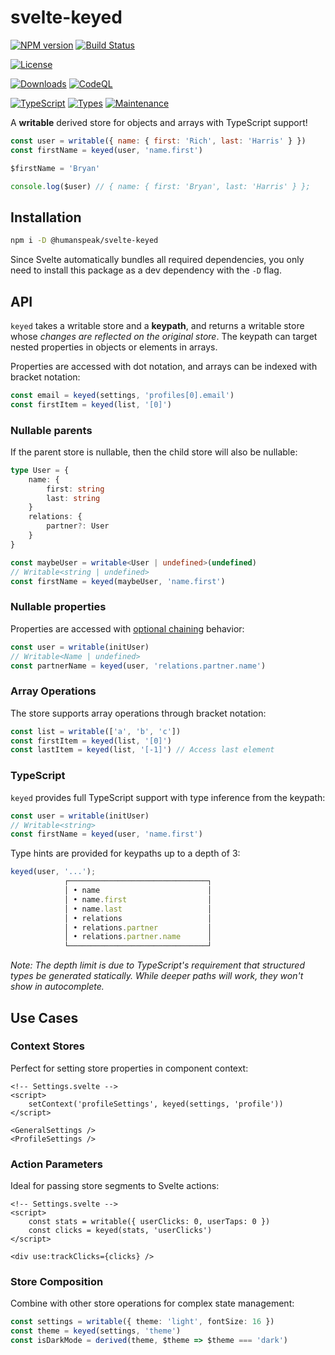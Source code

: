 # svelte-keyed

[![NPM version](https://img.shields.io/npm/v/@humanspeak/svelte-keyed.svg)](https://www.npmjs.com/package/@humanspeak/svelte-keyed)
[![Build Status](https://github.com/humanspeak/svelte-keyed/actions/workflows/npm-publish.yml/badge.svg)](https://github.com/humanspeak/svelte-keyed/actions/workflows/npm-publish.yml)
<!-- [![Coverage Status](https://coveralls.io/repos/github/humanspeak/svelte-keyed/badge.svg?branch=main)](https://coveralls.io/github/humanspeak/svelte-keyed?branch=main) -->
[![License](https://img.shields.io/npm/l/@humanspeak/svelte-keyed.svg)](https://github.com/humanspeak/svelte-keyed/blob/main/LICENSE)
<!-- [![Bundle Size](https://img.shields.io/bundlephobia/minzip/@humanspeak/svelte-keyed)](https://bundlephobia.com/package/@humanspeak/svelte-keyed) -->
[![Downloads](https://img.shields.io/npm/dm/@humanspeak/svelte-keyed.svg)](https://www.npmjs.com/package/@humanspeak/svelte-keyed)
[![CodeQL](https://github.com/humanspeak/svelte-keyed/actions/workflows/codeql.yml/badge.svg)](https://github.com/humanspeak/svelte-keyed/actions/workflows/codeql.yml)
<!-- [![Contributor Covenant](https://img.shields.io/badge/Contributor%20Covenant-2.1-4baaaa.svg)](CODE_OF_CONDUCT.md) -->
[![TypeScript](https://img.shields.io/badge/%3C%2F%3E-TypeScript-%230074c1.svg)](http://www.typescriptlang.org/)
[![Types](https://img.shields.io/npm/types/@humanspeak/svelte-keyed.svg)](https://www.npmjs.com/package/@humanspeak/svelte-keyed)
[![Maintenance](https://img.shields.io/badge/Maintained%3F-yes-green.svg)](https://github.com/humanspeak/svelte-keyed/graphs/commit-activity)

A **writable** derived store for objects and arrays with TypeScript support!

```js
const user = writable({ name: { first: 'Rich', last: 'Harris' } })
const firstName = keyed(user, 'name.first')

$firstName = 'Bryan'

console.log($user) // { name: { first: 'Bryan', last: 'Harris' } };
```

## Installation

```bash
npm i -D @humanspeak/svelte-keyed
```

Since Svelte automatically bundles all required dependencies, you only need to install this package as a dev dependency with the `-D` flag.

## API

`keyed` takes a writable store and a **keypath**, and returns a writable store whose _changes are reflected on the original store_. The keypath can target nested properties in objects or elements in arrays.

Properties are accessed with dot notation, and arrays can be indexed with bracket notation:

```js
const email = keyed(settings, 'profiles[0].email')
const firstItem = keyed(list, '[0]')
```

### Nullable parents

If the parent store is nullable, then the child store will also be nullable:

```ts
type User = {
    name: {
        first: string
        last: string
    }
    relations: {
        partner?: User
    }
}

const maybeUser = writable<User | undefined>(undefined)
// Writable<string | undefined>
const firstName = keyed(maybeUser, 'name.first')
```

### Nullable properties

Properties are accessed with [optional chaining](https://developer.mozilla.org/en-US/docs/Web/JavaScript/Reference/Operators/Optional_chaining) behavior:

```ts
const user = writable(initUser)
// Writable<Name | undefined>
const partnerName = keyed(user, 'relations.partner.name')
```

### Array Operations

The store supports array operations through bracket notation:

```ts
const list = writable(['a', 'b', 'c'])
const firstItem = keyed(list, '[0]')
const lastItem = keyed(list, '[-1]') // Access last element
```

### TypeScript

`keyed` provides full TypeScript support with type inference from the keypath:

```ts
const user = writable(initUser)
// Writable<string>
const firstName = keyed(user, 'name.first')
```

Type hints are provided for keypaths up to a depth of 3:

```ts
keyed(user, '...');
            ┌───────────────────────────────┐
            │ • name                        │
            │ • name.first                  │
            │ • name.last                   │
            │ • relations                   │
            │ • relations.partner           │
            │ • relations.partner.name      │
            └───────────────────────────────┘
```

_Note: The depth limit is due to TypeScript's requirement that structured types be generated statically. While deeper paths will work, they won't show in autocomplete._

## Use Cases

### Context Stores

Perfect for setting store properties in component context:

```svelte
<!-- Settings.svelte -->
<script>
    setContext('profileSettings', keyed(settings, 'profile'))
</script>

<GeneralSettings />
<ProfileSettings />
```

### Action Parameters

Ideal for passing store segments to Svelte actions:

```svelte
<!-- Settings.svelte -->
<script>
    const stats = writable({ userClicks: 0, userTaps: 0 })
    const clicks = keyed(stats, 'userClicks')
</script>

<div use:trackClicks={clicks} />
```

### Store Composition

Combine with other store operations for complex state management:

```ts
const settings = writable({ theme: 'light', fontSize: 16 })
const theme = keyed(settings, 'theme')
const isDarkMode = derived(theme, $theme => $theme === 'dark')
```
